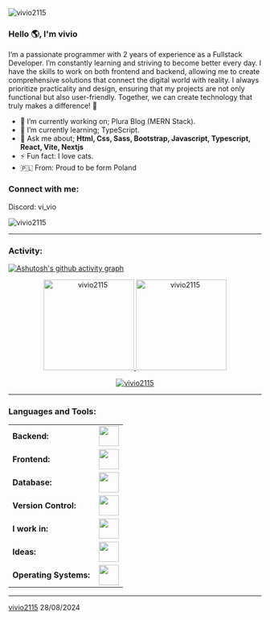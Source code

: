 <link rel="stylesheet" type='text/css' href="https://cdn.jsdelivr.net/gh/devicons/devicon@latest/devicon.min.css" />
<img src="https://cdn.discordapp.com/banners/1158013592461914152/517257805a032429dd9e6448d5c6a8e3.webp?size=1024" alt="vivio2115" />

### Hello 🌎, I'm vivio

I’m a passionate programmer with 2 years of experience as a Fullstack Developer. I’m constantly learning and striving to become better every day. I have the skills to work on both frontend and backend, allowing me to create comprehensive solutions that connect the digital world with reality. I always prioritize practicality and design, ensuring that my projects are not only functional but also user-friendly. Together, we can create technology that truly makes a difference! 🚀


  - 🔭 I’m currently working on; Plura Blog (MERN Stack).
  - 🌱 I’m currently learning; TypeScript.
  - 💬 Ask me about; **Html, Css, Sass, Bootstrap, Javascript, Typescript, React, Vite, Nextjs**
  - ⚡ Fun fact: I love cats.
  - 🇵🇱 From: Proud to be form Poland

<h3 align="left">Connect with me:</h3>
<p align="left">
Discord: vi_vio
</p>

<p align="left"> <img src="https://komarev.com/ghpvc/?username=vivio2115&label=Profile%20views&color=0e75b6&style=flat" alt="vivio2115" /> </p>


------
<h3 align="left">Activity:</h3>

[![Ashutosh's github activity graph](https://github-readme-activity-graph.vercel.app/graph?username=vivio2115&bg_color=100f0f&color=4c5e9e&line=4c569e&point=403e41&area=true&hide_border=true)](https://github.com/ashutosh00710/github-readme-activity-graph)

<div align="center">
  <a href="https://github.com/vivio2115">
    <img height="180em" src="https://github-readme-stats.vercel.app/api/top-langs?username=vivio2115&show_icons=true&locale=en&layout=compact&theme=tokyonight" alt="vivio2115"/>
    <img height="180em" src="https://github-readme-stats.vercel.app/api?username=vivio2115&show_icons=true&locale=en&layout=compact&theme=tokyonight" alt="vivio2115"/>
  </a>
</div>
<p align="center">
  <a href="https://github.com/vivio2115">
    <img src="https://github-readme-streak-stats.herokuapp.com/?user=vivio2115&&theme=tokyonight" alt="vivio2115" />
  </a>
</p>

------
<h3 align="left">Languages and Tools:</h3>
<table>
    <tr>
        <td style="font-weight: bold; padding-right: 10px; vertical-align: center; border: none;">Backend:</td>
        <td><img height="40" src="https://skillicons.dev/icons?i=nodejs,express,nginx,vite,next"/></td>
    </tr>
    <tr>
        <td style="font-weight: bold; padding-right: 10px; vertical-align: center;">Frontend:</td>
        <td><img height="40" src="https://skillicons.dev/icons?i=react,bootstrap,html,css,sass,js,ts,figma"/></td>
    </tr>
    <tr>
        <td style="font-weight: bold; padding-right: 10px; vertical-align: center; border: none;">Database:</td>
        <td><img height="40" src="https://skillicons.dev/icons?i=mysql,postgresql,mongodb,firebase"/></td>
    </tr>
    <tr>
        <td style="font-weight: bold; padding-right: 10px; vertical-align: center; border: none;">Version Control:</td>
        <td><img height="40" src="https://skillicons.dev/icons?i=git,github,gitlab"/></td>
    </tr>
    <tr>
        <td style="font-weight: bold; padding-right: 10px; vertical-align: center; border: none;">I work in:</td>
        <td><img height="40" src="https://skillicons.dev/icons?i=vscode"/></td>
    </tr>
    <tr>
        <td style="font-weight: bold; padding-right: 10px; vertical-align: center; border: none;">Ideas:</td>
        <td><img height="40" src="https://skillicons.dev/icons?i=instagram,github,discord"/></td>
    </tr>
    <tr>
        <td style="font-weight: bold; padding-right: 10px; vertical-align: center; border: none;">Operating Systems:</td>
        <td><img height="40" src="https://skillicons.dev/icons?i=windows,ubuntu,debian,arch"/></td>
    </tr>
</table>

------
[vivio2115](https://github.com/vivio2115)
28/08/2024

